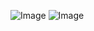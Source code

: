 ![Image](https://github.com/user-attachments/assets/2af33f78-1869-4449-8c56-3252c9b3c48c)
![Image](https://github.com/user-attachments/assets/291b9b44-75ea-4364-8af0-f856cd4306c5)
